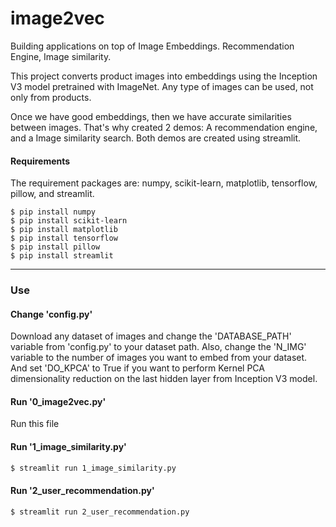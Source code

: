 # image2vec
Building applications on top of Image Embeddings. Recommendation Engine, Image similarity.

This project converts product images into embeddings using the Inception V3 model pretrained with ImageNet.
Any type of images can be used, not only from products.

Once we have good embeddings, then we have accurate similarities between images. 
That's why created 2 demos: A recommendation engine, and a Image similarity search.
Both demos are created using streamlit.

#### Requirements
The requirement packages are: numpy, scikit-learn, matplotlib, tensorflow, pillow, and streamlit.

    $ pip install numpy
    $ pip install scikit-learn
    $ pip install matplotlib
    $ pip install tensorflow
    $ pip install pillow
    $ pip install streamlit

---
### Use

#### Change 'config.py'
Download any dataset of images and change the 'DATABASE_PATH' variable from 'config.py' to your dataset path.
Also, change the 'N_IMG' variable to the number of images you want to embed from your dataset.
And set 'DO_KPCA' to True if you want to perform Kernel PCA dimensionality reduction on the last hidden layer from Inception V3 model.

#### Run '0_image2vec.py'
Run this file

#### Run '1_image_similarity.py'
```bash
$ streamlit run 1_image_similarity.py
```

#### Run '2_user_recommendation.py'
```bash
$ streamlit run 2_user_recommendation.py
```
